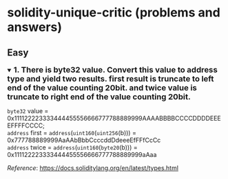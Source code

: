 # solidity-unique-critic (problems and answers)

## Easy

<details open>
<summary><b><font size="+1">1. There is byte32 value. Convert this value to address type and yield two results. first result is truncate to left end of the value counting 20bit. and twice value is truncate to right end of the value counting 20bit.</font></b></summary>

`byte32` value = 0x111122223333444455556666777788889999AAAABBBBCCCCDDDDEEEEFFFFCCCC;<br>
`address` first = `address`(`uint160`(`uint256`(b))) = 0x777788889999AaAAbBbbCcccddDdeeeEfFFfCcCc<br>
`address` twice = `address`(`uint160`(`byte20`(b))) = 0x111122223333444455556666777788889999aAaa

_Reference_: https://docs.soliditylang.org/en/latest/types.html

</details>

<br>

